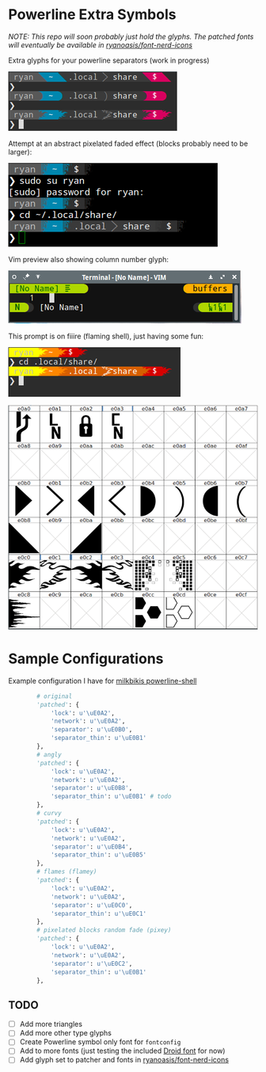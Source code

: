# Powerline Extra Symbols

_NOTE: This repo will soon probably just hold the glyphs. The patched fonts will eventually be available in [ryanoasis/font-nerd-icons](https://github.com/ryanoasis/font-nerd-icons)_

Extra glyphs for your powerline separators (work in progress)

![preview](preview.png)

Attempt at an abstract pixelated faded effect (blocks probably need to be larger):

![preview](preview-2.png)

Vim preview also showing column number glyph:

![preview](preview-3.png)

This prompt is on fiiire (flaming shell), just having some fun:

![preview](preview-4.png)

![font forge](fontforge.png)

# Sample Configurations

Example configuration I have for [milkbikis powerline-shell](https://github.com/milkbikis/powerline-shell)

```py
        # original
        'patched': {
            'lock': u'\uE0A2',
            'network': u'\uE0A2',
            'separator': u'\uE0B0',
            'separator_thin': u'\uE0B1'
        },
        # angly
        'patched': {
            'lock': u'\uE0A2',
            'network': u'\uE0A2',
            'separator': u'\uE0B8',
            'separator_thin': u'\uE0B1' # todo
        },
        # curvy
        'patched': {
            'lock': u'\uE0A2',
            'network': u'\uE0A2',
            'separator': u'\uE0B4',
            'separator_thin': u'\uE0B5'
        },
        # flames (flamey)
        'patched': {
            'lock': u'\uE0A2',
            'network': u'\uE0A2',
            'separator': u'\uE0C0',
            'separator_thin': u'\uE0C1'
        },
        # pixelated blocks random fade (pixey)
        'patched': {
            'lock': u'\uE0A2',
            'network': u'\uE0A2',
            'separator': u'\uE0C2',
            'separator_thin': u'\uE0B1'
        },
```

## TODO

* [ ] Add more triangles
* [ ] Add more other type glyphs
* [ ] Create Powerline symbol only font for `fontconfig`
* [ ] Add to more fonts (just testing the included [Droid font](/patched-fonts) for now)
* [ ] Add glyph set to patcher and fonts in [ryanoasis/font-nerd-icons](https://github.com/ryanoasis/font-nerd-icons)
